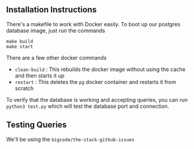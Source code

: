 ## Installation Instructions

There's a makefile to work with Docker easily. To boot up our postgres database image, just run the commands

```
make build 
make start
```

There are a few other docker commands
- `clean-build` : This rebuilds the docker image without using the cache and then starts it up
- `restart` : This deletes the `pg` docker container and restarts it from scratch

To verify that the database is working and accepting queries, you can run `python3 test.py` which will test the database port and connection.

## Testing Queries

We'll be using the `bigcode/the-stack-github-issues` 